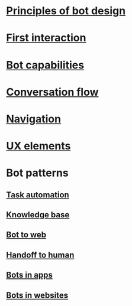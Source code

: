 # [Principles of bot design](~/design/principles.md)
# [First interaction](~/design/core-greeting.md)
# [Bot capabilities](~/design/capabilities.md)
# [Conversation flow](~/design/core-dialogs.md)
# [Navigation](~/design/core-navigation.md)
# [UX elements](~/design/core-ux-elements.md)
# Bot patterns
## [Task automation](~/design/patterns-task.md)
## [Knowledge base](~/design/patterns-knowledge-base.md)
## [Bot to web](~/design/patterns-bot-to-web.md)
## [Handoff to human](~/design/patterns-human-handoff.md)
## [Bots in apps](~/design/patterns-bot-in-app.md)
## [Bots in websites](~/design/patterns-bot-in-website.md)